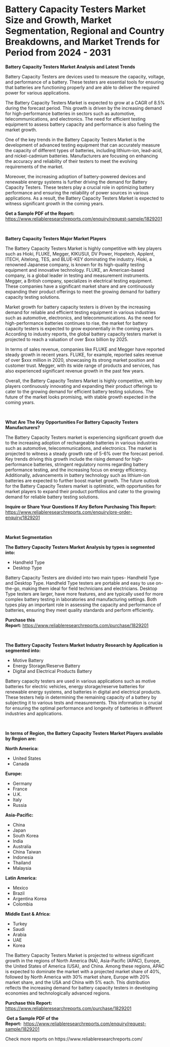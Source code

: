 <p><h1>Battery Capacity Testers Market Size and Growth, Market Segmentation, Regional and Country Breakdowns, and Market Trends for Period from 2024 -  2031</h1></p><p><strong>Battery Capacity Testers Market Analysis and Latest Trends</strong></p>
<p><p>Battery Capacity Testers are devices used to measure the capacity, voltage, and performance of a battery. These testers are essential tools for ensuring that batteries are functioning properly and are able to deliver the required power for various applications.</p><p>The Battery Capacity Testers Market is expected to grow at a CAGR of 8.5% during the forecast period. This growth is driven by the increasing demand for high-performance batteries in sectors such as automotive, telecommunications, and electronics. The need for efficient testing equipment to assess battery capacity and performance is also fueling the market growth.</p><p>One of the key trends in the Battery Capacity Testers Market is the development of advanced testing equipment that can accurately measure the capacity of different types of batteries, including lithium-ion, lead-acid, and nickel-cadmium batteries. Manufacturers are focusing on enhancing the accuracy and reliability of their testers to meet the evolving requirements of the market.</p><p>Moreover, the increasing adoption of battery-powered devices and renewable energy systems is further driving the demand for Battery Capacity Testers. These testers play a crucial role in optimizing battery performance and ensuring the reliability of power sources in various applications. As a result, the Battery Capacity Testers Market is expected to witness significant growth in the coming years.</p></p>
<p><strong>Get a Sample PDF of the Report:&nbsp;</strong> <a href="https://www.reliableresearchreports.com/enquiry/request-sample/1829201">https://www.reliableresearchreports.com/enquiry/request-sample/1829201</a></p>
<p>&nbsp;</p>
<p><strong>Battery Capacity Testers Major Market Players</strong></p>
<p><p>The Battery Capacity Testers Market is highly competitive with key players such as Hioki, FLUKE, Megger, KIKUSUI, DV Power, Hopetech, Applent, ITECH, Aitelong, TES, and BLUE-KEY dominating the industry. Hioki, a renowned Japanese company, is known for its high-quality testing equipment and innovative technology. FLUKE, an American-based company, is a global leader in testing and measurement instruments. Megger, a British company, specializes in electrical testing equipment. These companies have a significant market share and are continuously expanding their product offerings to meet the growing demand for battery capacity testing solutions.</p><p>Market growth for battery capacity testers is driven by the increasing demand for reliable and efficient testing equipment in various industries such as automotive, electronics, and telecommunications. As the need for high-performance batteries continues to rise, the market for battery capacity testers is expected to grow exponentially in the coming years. According to industry reports, the global battery capacity testers market is projected to reach a valuation of over $xxx billion by 2025.</p><p>In terms of sales revenue, companies like FLUKE and Megger have reported steady growth in recent years. FLUKE, for example, reported sales revenue of over $xxx million in 2020, showcasing its strong market position and customer trust. Megger, with its wide range of products and services, has also experienced significant revenue growth in the past few years.</p><p>Overall, the Battery Capacity Testers Market is highly competitive, with key players continuously innovating and expanding their product offerings to cater to the growing demand for efficient battery testing solutions. The future of the market looks promising, with stable growth expected in the coming years.</p></p>
<p>&nbsp;</p>
<p><strong>What Are The Key Opportunities For Battery Capacity Testers Manufacturers?</strong></p>
<p><p>The Battery Capacity Testers market is experiencing significant growth due to the increasing adoption of rechargeable batteries in various industries such as automotive, telecommunications, and electronics. The market is projected to witness a steady growth rate of 5-6% over the forecast period. Key trends driving this growth include the rising demand for high-performance batteries, stringent regulatory norms regarding battery performance testing, and the increasing focus on energy efficiency. Additionally, advancements in battery technology such as lithium-ion batteries are expected to further boost market growth. The future outlook for the Battery Capacity Testers market is optimistic, with opportunities for market players to expand their product portfolios and cater to the growing demand for reliable battery testing solutions.</p></p>
<p><strong>Inquire or Share Your Questions If Any Before Purchasing This Report:</strong> <a href="https://www.reliableresearchreports.com/enquiry/pre-order-enquiry/1829201">https://www.reliableresearchreports.com/enquiry/pre-order-enquiry/1829201</a></p>
<p>&nbsp;</p>
<p><strong>Market Segmentation</strong></p>
<p><strong>The Battery Capacity Testers Market Analysis by types is segmented into:</strong></p>
<p><ul><li>Handheld Type</li><li>Desktop Type</li></ul></p>
<p><p>Battery Capacity Testers are divided into two main types- Handheld Type and Desktop Type. Handheld Type testers are portable and easy to use on-the-go, making them ideal for field technicians and electricians. Desktop Type testers are larger, have more features, and are typically used for more complex battery testing in laboratories and manufacturing settings. Both types play an important role in assessing the capacity and performance of batteries, ensuring they meet quality standards and perform efficiently.</p></p>
<p><strong>Purchase this Report:&nbsp;</strong><a href="https://www.reliableresearchreports.com/purchase/1829201">https://www.reliableresearchreports.com/purchase/1829201</a></p>
<p>&nbsp;</p>
<p><strong>The Battery Capacity Testers Market Industry Research by Application is segmented into:</strong></p>
<p><ul><li>Motive Battery</li><li>Energy Storage/Reserve Battery</li><li>Digital and Electrical Products Battery</li></ul></p>
<p><p>Battery capacity testers are used in various applications such as motive batteries for electric vehicles, energy storage/reserve batteries for renewable energy systems, and batteries in digital and electrical products. These testers help in determining the remaining capacity of a battery by subjecting it to various tests and measurements. This information is crucial for ensuring the optimal performance and longevity of batteries in different industries and applications.</p></p>
<p>&nbsp;</p>
<p><strong>In terms of Region, the Battery Capacity Testers Market Players available by Region are:</strong></p>
<p>
    <p> <strong> North America: </strong>
        <ul>
            <li>United States</li>
            <li>Canada</li>
        </ul>
        </p> 
    <p> <strong> Europe: </strong>
        <ul>
            <li>Germany</li>
            <li>France</li>
            <li>U.K.</li>
            <li>Italy</li>
            <li>Russia</li>
        </ul>
        </p> 
    <p> <strong> Asia-Pacific: </strong>
        <ul>
            <li>China</li>
            <li>Japan</li>
            <li>South Korea</li>
            <li>India</li>
            <li>Australia</li>
            <li>China Taiwan</li>
            <li>Indonesia</li>
            <li>Thailand</li>
            <li>Malaysia</li>
        </ul>
        </p> 
    <p> <strong> Latin America: </strong>
        <ul>
            <li>Mexico</li>
            <li>Brazil</li>
            <li>Argentina Korea</li>
            <li>Colombia</li>
        </ul>
        </p> 
    <p> <strong> Middle East & Africa: </strong>
        <ul>
            <li>Turkey</li>
            <li>Saudi</li>
            <li>Arabia</li>
            <li>UAE</li>
            <li>Korea</li>
        </ul>
    </p>
    </p>
<p><p>The Battery Capacity Testers Market is projected to witness significant growth in the regions of North America (NA), Asia-Pacific (APAC), Europe, the United States of America (USA), and China. Among these regions, APAC is expected to dominate the market with a projected market share of 40%, followed by North America with 30% market share, Europe with 20% market share, and the USA and China with 5% each. This distribution reflects the increasing demand for battery capacity testers in developing economies and technologically advanced regions.</p></p>
<p><strong>Purchase this Report: </strong><a href="https://www.reliableresearchreports.com/purchase/1829201">https://www.reliableresearchreports.com/purchase/1829201</a></p>
<p>&nbsp;<strong>Get a Sample PDF of the Report:&nbsp;&nbsp;</strong><a href="https://www.reliableresearchreports.com/enquiry/request-sample/1829201">https://www.reliableresearchreports.com/enquiry/request-sample/1829201</a></p>
<p><strong></strong></p>
<p>Check more reports on https://www.reliableresearchreports.com/</p>